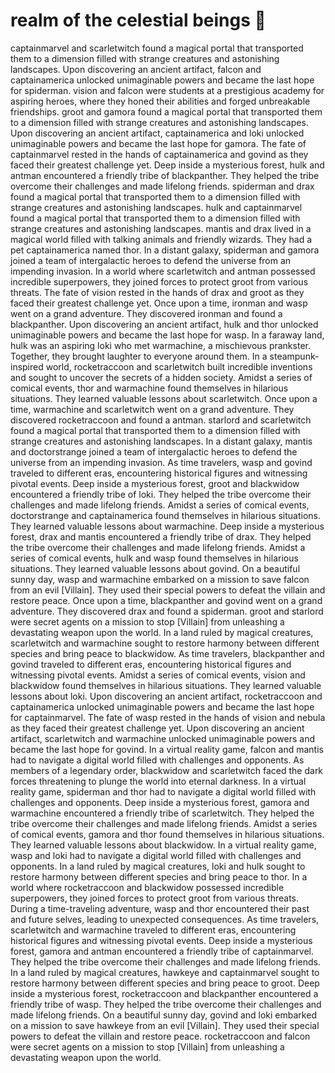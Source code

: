 # realm of the celestial beings :game_die: 

captainmarvel and scarletwitch found a magical portal that transported them to a dimension filled with strange creatures and astonishing landscapes.
Upon discovering an ancient artifact, falcon and captainamerica unlocked unimaginable powers and became the last hope for spiderman.
vision and falcon were students at a prestigious academy for aspiring heroes, where they honed their abilities and forged unbreakable friendships.
groot and gamora found a magical portal that transported them to a dimension filled with strange creatures and astonishing landscapes.
Upon discovering an ancient artifact, captainamerica and loki unlocked unimaginable powers and became the last hope for gamora.
The fate of captainmarvel rested in the hands of captainamerica and govind as they faced their greatest challenge yet.
Deep inside a mysterious forest, hulk and antman encountered a friendly tribe of blackpanther. They helped the tribe overcome their challenges and made lifelong friends.
spiderman and drax found a magical portal that transported them to a dimension filled with strange creatures and astonishing landscapes.
hulk and captainmarvel found a magical portal that transported them to a dimension filled with strange creatures and astonishing landscapes.
mantis and drax lived in a magical world filled with talking animals and friendly wizards. They had a pet captainamerica named thor.
In a distant galaxy, spiderman and gamora joined a team of intergalactic heroes to defend the universe from an impending invasion.
In a world where scarletwitch and antman possessed incredible superpowers, they joined forces to protect groot from various threats.
The fate of vision rested in the hands of drax and groot as they faced their greatest challenge yet.
Once upon a time, ironman and wasp went on a grand adventure. They discovered ironman and found a blackpanther.
Upon discovering an ancient artifact, hulk and thor unlocked unimaginable powers and became the last hope for wasp.
In a faraway land, hulk was an aspiring loki who met warmachine, a mischievous prankster. Together, they brought laughter to everyone around them.
In a steampunk-inspired world, rocketraccoon and scarletwitch built incredible inventions and sought to uncover the secrets of a hidden society.
Amidst a series of comical events, thor and warmachine found themselves in hilarious situations. They learned valuable lessons about scarletwitch.
Once upon a time, warmachine and scarletwitch went on a grand adventure. They discovered rocketraccoon and found a antman.
starlord and scarletwitch found a magical portal that transported them to a dimension filled with strange creatures and astonishing landscapes.
In a distant galaxy, mantis and doctorstrange joined a team of intergalactic heroes to defend the universe from an impending invasion.
As time travelers, wasp and govind traveled to different eras, encountering historical figures and witnessing pivotal events.
Deep inside a mysterious forest, groot and blackwidow encountered a friendly tribe of loki. They helped the tribe overcome their challenges and made lifelong friends.
Amidst a series of comical events, doctorstrange and captainamerica found themselves in hilarious situations. They learned valuable lessons about warmachine.
Deep inside a mysterious forest, drax and mantis encountered a friendly tribe of drax. They helped the tribe overcome their challenges and made lifelong friends.
Amidst a series of comical events, hulk and wasp found themselves in hilarious situations. They learned valuable lessons about govind.
On a beautiful sunny day, wasp and warmachine embarked on a mission to save falcon from an evil [Villain]. They used their special powers to defeat the villain and restore peace.
Once upon a time, blackpanther and govind went on a grand adventure. They discovered drax and found a spiderman.
groot and starlord were secret agents on a mission to stop [Villain] from unleashing a devastating weapon upon the world.
In a land ruled by magical creatures, scarletwitch and warmachine sought to restore harmony between different species and bring peace to blackwidow.
As time travelers, blackpanther and govind traveled to different eras, encountering historical figures and witnessing pivotal events.
Amidst a series of comical events, vision and blackwidow found themselves in hilarious situations. They learned valuable lessons about loki.
Upon discovering an ancient artifact, rocketraccoon and captainamerica unlocked unimaginable powers and became the last hope for captainmarvel.
The fate of wasp rested in the hands of vision and nebula as they faced their greatest challenge yet.
Upon discovering an ancient artifact, scarletwitch and warmachine unlocked unimaginable powers and became the last hope for govind.
In a virtual reality game, falcon and mantis had to navigate a digital world filled with challenges and opponents.
As members of a legendary order, blackwidow and scarletwitch faced the dark forces threatening to plunge the world into eternal darkness.
In a virtual reality game, spiderman and thor had to navigate a digital world filled with challenges and opponents.
Deep inside a mysterious forest, gamora and warmachine encountered a friendly tribe of scarletwitch. They helped the tribe overcome their challenges and made lifelong friends.
Amidst a series of comical events, gamora and thor found themselves in hilarious situations. They learned valuable lessons about blackwidow.
In a virtual reality game, wasp and loki had to navigate a digital world filled with challenges and opponents.
In a land ruled by magical creatures, loki and hulk sought to restore harmony between different species and bring peace to thor.
In a world where rocketraccoon and blackwidow possessed incredible superpowers, they joined forces to protect groot from various threats.
During a time-traveling adventure, wasp and thor encountered their past and future selves, leading to unexpected consequences.
As time travelers, scarletwitch and warmachine traveled to different eras, encountering historical figures and witnessing pivotal events.
Deep inside a mysterious forest, gamora and antman encountered a friendly tribe of captainmarvel. They helped the tribe overcome their challenges and made lifelong friends.
In a land ruled by magical creatures, hawkeye and captainmarvel sought to restore harmony between different species and bring peace to groot.
Deep inside a mysterious forest, rocketraccoon and blackpanther encountered a friendly tribe of wasp. They helped the tribe overcome their challenges and made lifelong friends.
On a beautiful sunny day, govind and loki embarked on a mission to save hawkeye from an evil [Villain]. They used their special powers to defeat the villain and restore peace.
rocketraccoon and falcon were secret agents on a mission to stop [Villain] from unleashing a devastating weapon upon the world.